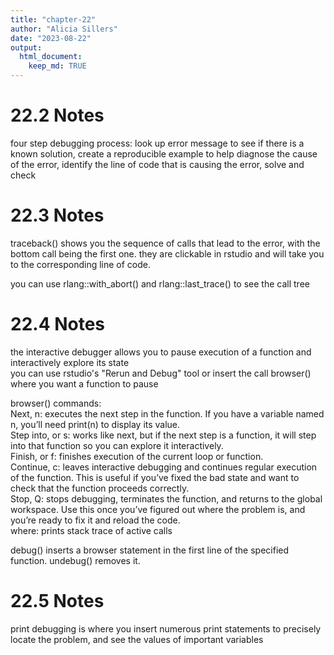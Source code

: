 ```yaml
---
title: "chapter-22"
author: "Alicia Sillers"
date: "2023-08-22"
output: 
  html_document:
    keep_md: TRUE
---
```




# 22.2 Notes

four step debugging process: look up error message to see if there is a known solution, create a reproducible example to help diagnose the cause of the error, identify the line of code that is causing the error, solve and check 

# 22.3 Notes

traceback() shows you the sequence of calls that lead to the error, with the bottom call being the first one. they are clickable in rstudio and will take you to the corresponding line of code.   

you can use rlang::with_abort() and rlang::last_trace() to see the call tree

# 22.4 Notes

the interactive debugger allows you to pause execution of a function and interactively explore its state    
you can use rstudio's "Rerun and Debug" tool or insert the call browser() where you want a function to pause   

browser() commands:   
Next, n: executes the next step in the function. If you have a variable named n, you’ll need print(n) to display its value.    
Step into,  or s: works like next, but if the next step is a function, it will step into that function so you can explore it interactively.    
Finish,  or f: finishes execution of the current loop or function.    
Continue, c: leaves interactive debugging and continues regular execution of the function. This is useful if you’ve fixed the bad state and want to check that the function proceeds correctly.    
Stop, Q: stops debugging, terminates the function, and returns to the global workspace. Use this once you’ve figured out where the problem is, and you’re ready to fix it and reload the code.    
where: prints stack trace of active calls   

debug() inserts a browser statement in the first line of the specified function. undebug() removes it.

# 22.5 Notes

print debugging is where you insert numerous print statements to precisely locate the problem, and see the values of important variables   
